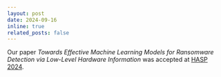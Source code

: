 ```yaml
---
layout: post
date: 2024-09-16
inline: true
related_posts: false
---
```


Our paper *Towards Effective Machine Learning Models for Ransomware Detection via Low-Level Hardware Information* was accepted at [HASP 2024](https://haspworkshop.org/2024/).
